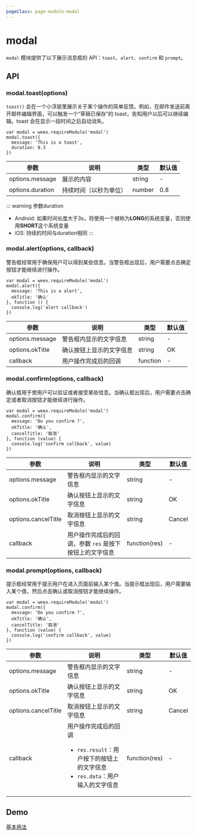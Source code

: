 ```yaml
---
pageClass: page-module-modal
---
```

# modal
`modal` 模块提供了以下展示消息框的 API：`toast`、`alert`、`confirm` 和 `prompt`。

## API
### modal.toast(options)
`toast()` 会在一个小浮层里展示关于某个操作的简单反馈。例如，在邮件发送前离开邮件编辑界面，可以触发一个“草稿已保存”的 toast，告知用户以后可以继续编辑。toast 会在显示一段时间之后自动消失。

``` js{2}
var modal = weex.requireModule('modal')
modal.toast({
  message: 'This is a toast',
  duration: 0.3
})
```

| 参数        | 说明                | 类型   | 默认值  |
| ---------- | -------------      | -----  | ----- |
| options.message    | 展示的内容           | string | -     |
| options.duration   | 持续时间（以秒为单位） | number | 0.8   |
::: warning 参数duration
* Android: 如果时间长度大于3s，将使用一个被称为**LONG**的系统变量，否则使用**SHORT**这个系统变量
* iOS: 持续的时间与duration相同
:::

### modal.alert(options, callback)
警告框经常用于确保用户可以得到某些信息。当警告框出现后，用户需要点击确定按钮才能继续进行操作。

``` js{2}
var modal = weex.requireModule('modal')
modal.alert({
  message: 'This is a alert',
  okTitle: '确认'
}, function () {
  console.log('alert callback')
})
```


| 参数        | 说明                | 类型   | 默认值  |
| ---------- | -------------      | -----  | ----- |
| options.message    | 警告框内显示的文字信息 | string | -     |
| options.okTitle   | 确认按钮上显示的文字信息 | string | OK   |
| callback   | 用户操作完成后的回调 | function | -   |

### modal.confirm(options, callback)
确认框用于使用户可以验证或者接受某些信息。当确认框出现后，用户需要点击确定或者取消按钮才能继续进行操作。

``` js{2}
var modal = weex.requireModule('modal')
modal.confirm({
  message: 'Do you confirm ?',
  okTitle: '确认',
  cancelTitle: '取消'
}, function (value) {
  console.log('confirm callback', value)
})
```

| 参数        | 说明                | 类型   | 默认值  |
| ---------- | -------------      | -----  | ----- |
| options.message    | 警告框内显示的文字信息 | string | -     |
| options.okTitle   | 确认按钮上显示的文字信息 | string | OK   |
| options.cancelTitle | 取消按钮上显示的文字信息 | string | Cancel |
| callback   | 用户操作完成后的回调，参数 `res` 是按下按钮上的文字信息 | function(res)  |  -  |

### modal.prompt(options, callback)
提示框经常用于提示用户在进入页面前输入某个值。当提示框出现后，用户需要输入某个值，然后点击确认或取消按钮才能继续操作。

``` js{2}
var modal = weex.requireModule('modal')
modal.confirm({
  message: 'Do you confirm ?',
  okTitle: '确认',
  cancelTitle: '取消'
}, function (value) {
  console.log('confirm callback', value)
})
```

| 参数        | 说明                | 类型   | 默认值  |
| ---------- | -------------      | -----  | ----- |
| options.message    | 警告框内显示的文字信息 | string | -     |
| options.okTitle   | 确认按钮上显示的文字信息 | string | OK   |
| options.cancelTitle | 取消按钮上显示的文字信息 | string | Cancel |
| callback   | 用户操作完成后的回调<ul><li>`res.result`：用户按下的按钮上的文字信息</li><li>`res.data`：用户输入的文字信息</li></ul>| function(res)  |  -  |

## Demo
[基本用法](http://dotwe.org/vue/4be1c3b956fe0b5628388c34c2ca6320)
<IPhoneImg imgSrc="https://img.alicdn.com/tfs/TB1lR8cogHqK1RjSZFkXXX.WFXa-544-960.gif" />